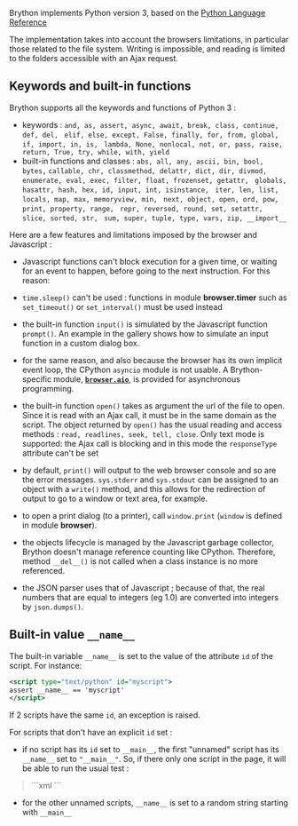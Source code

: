Brython implements Python version 3, based on the
[Python Language Reference](https://docs.python.org/3/reference/index.html)


The implementation takes into account the browsers limitations, in particular
those related to the file system. Writing is impossible, and reading is
limited to the folders accessible with an Ajax request.

Keywords and built-in functions
-------------------------------

Brython supports all the keywords and functions of Python 3 :

- keywords : `and, as, assert, async, await, break, class, continue, def, del, `
  `elif, else, except, False, finally, for, from, global, if, import, in, is, `
  `lambda, None, nonlocal, not, or, pass, raise, return, True, try, while, with, yield`
- built-in functions and classes : `abs, all, any, ascii, bin, bool, bytes,`
  `callable, chr, classmethod, delattr, dict, dir, divmod, `
  `enumerate, eval, exec, filter, float, frozenset, getattr, `
  `globals, hasattr, hash, hex, id, input, int, isinstance, `
  `iter, len, list, locals, map, max, memoryview, min, `
  `next, object, open, ord, pow, print, property, range, `
  `repr, reversed, round, set, setattr, slice, sorted, str, `
  `sum, super, tuple, type, vars, zip, __import__`

Here are a few features and limitations imposed by the browser and Javascript :

- Javascript functions can't block execution for a given time, or waiting for
  an event to happen, before going to the next instruction. For this reason:

 - `time.sleep()` can't be used : functions in module **browser.timer** such
   as `set_timeout()` or `set_interval()` must be used instead

 - the built-in function `input()` is simulated by the Javascript function
 `prompt()`. An example in the gallery shows how to simulate
  an input function in a custom dialog box.

- for the same reason, and also because the browser has its own implicit
  event loop, the CPython `asyncio` module is not usable. A Brython-specific
  module, [**`browser.aio`**](aio.html), is provided for asynchronous
  programming.

- the built-in function `open()` takes as argument the url of the file to
  open. Since it is read with an Ajax call, it must be in the same domain as
  the script. The object returned by `open()` has the usual reading and access
  methods : `read, readlines, seek, tell, close`. Only text mode is supported:
  the Ajax call is blocking and in this mode the `responseType` attribute
  can't be set

- by default, `print()` will output to the web browser console and so are the
  error messages. `sys.stderr` and `sys.stdout` can be assigned to an object
  with a `write()` method, and this allows for the redirection of output to go
  to a window or text area, for example.

- to open a print dialog (to a printer), call `window.print` (`window` is
  defined in module **browser**).

- the objects lifecycle is managed by the Javascript garbage collector,
  Brython doesn't manage reference counting like CPython. Therefore, method
  `__del__()` is not called when a class instance is no more referenced.

- the JSON parser uses that of Javascript ; because of that, the real
  numbers that are equal to integers (eg 1.0) are converted into integers
  by `json.dumps()`.

Built-in value `__name__`
-------------------------

The built-in variable `__name__` is set to the value of the attribute `id`
of the script. For instance:

```xml
<script type="text/python" id="myscript">
assert __name__ == 'myscript'
</script>
```

If 2 scripts have the same `id`, an exception is raised.

For scripts that don't have an explicit `id` set :

- if no script has its `id` set to `__main__`, the first "unnamed" script has
  its `__name__` set to `"__main__"`. So, if there only one script in the page,
  it will be able to run the usual test :

<blockquote>
```xml
<script type="text/python">
if __name__=='__main__':
    print('hello !')
</script>
```
</blockquote>

- for the other unnamed scripts, `__name__` is set to a random string starting
  with `__main__`
